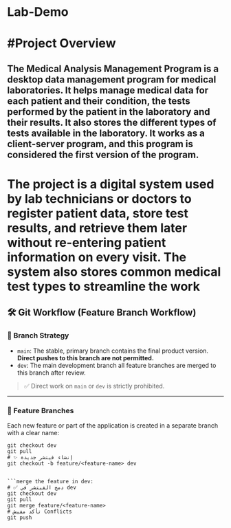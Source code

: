 # Lab-Demo
#Project Overview
==============================================================================================
The Medical Analysis Management Program is a desktop data management program for medical laboratories.
It helps manage medical data for each patient and their condition, the tests performed by the patient in the laboratory and their results.
It also stores the different types of tests available in the laboratory.
It works as a client-server program, and this program is considered the first version of the program.
----------------------------------------------------------------------------------------------
The project is a digital system used by lab technicians or doctors to register patient data, store test results,
and retrieve them later without re-entering patient information on every visit. The system also stores common
medical test types to streamline the work
==============================================================================================

## 🛠 Git Workflow (Feature Branch Workflow)

### 🔀 Branch Strategy

- `main`: The stable, primary branch contains the final product version. **Direct pushes to this branch are not permitted.**
- `dev`: The main development branch all feature branches are merged to this branch after review.

> ✅ Direct work on `main` or `dev` is strictly prohibited.

---

### 🌿 Feature Branches

Each new feature or part of the application is created in a separate branch with a clear name:

```bash(Create new feature)
git checkout dev
git pull
# ✨ إنشاء فيتشر جديدة
git checkout -b feature/<feature-name> dev


```merge the feature in dev:
# ✅ دمج الفيتشر في dev
git checkout dev
git pull
git merge feature/<feature-name>
# تأكد مفيش Conflicts
git push
